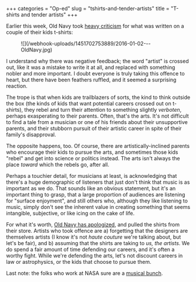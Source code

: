 +++
categories = "Op-ed"
slug = "tshirts-and-tender-artists"
title = "T-shirts and tender artists"
+++

Earlier this week, Old Navy took [heavy criticism](http://jezebel.com/old-navy-doesn-t-want-your-kids-to-become-artists-1750402241) for what was written on a couple of their kids t-shirts:

<figure data-type="image">
![](/webhook-uploads/1451702753889/2016-01-02---OldNavy.jpg)
</figure>

I understand why there was negative feedback; the word "artist" is crossed out, like it was a mistake to write it at all, and replaced with something nobler and more important. I doubt everyone is truly taking this offence to heart, but there have been feathers ruffled, and it seemed a surprising reaction.

The trope is that when kids are trailblazers of sorts, the kind to think outside the box (the kinds of kids that want potential careers crossed out on t-shirts), they rebel and turn their attention to something slightly *verboten*, perhaps exasperating to their parents. Often, that's the arts. It's not difficult to find a tale from a musician or one of his friends about their unsupportive parents, and their stubborn pursuit of their artistic career in spite of their family's disapproval.

The opposite happens, too. Of course, there are artistically-inclined parents who encourage their kids to pursue the arts, and sometimes those kids "rebel" and get into science or politics instead. The arts isn't always the place *toward* which the rebels go, after all.

Perhaps a touchier detail, for musicians at least, is acknowledging that there's a huge demographic of listeners that just don't think that music is as important as we do. That sounds like an obvious statement, but it's an important thing to grasp, that a large proportion of audiences are listening for "surface enjoyment", and still others who, although they like listening to music, simply don't see the inherent value in creating something that seems intangible, subjective, or like icing on the cake of life.

For what it's worth, [Old Navy has apologized](http://consumerist.com/2015/12/31/old-navy-apologizes-pulls-toddler-shirt-that-suggests-kids-shouldnt-aspire-to-a-career-in-the-arts/), and pulled the shirts from their store. Artists who took offence are a) forgetting that the designers are themselves artists (I know it's not *haute couture* we're talking about, but let's be fair), and b) assuming that the shirts are taking to *us, the artists*. We do spend a fair amount of time defending our careers, and it's often a worthy fight. While we're defending the arts, let's not discount careers in law or astrophysics, or the kids that choose to pursue them.

Last note: the folks who work at NASA sure are a [musical bunch](http://www.pbs.org/newshour/rundown/furloughed-nasa-employee-actors-have-more-time-to-rehearse-sondheim-musical/).
